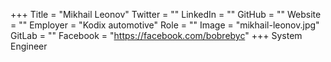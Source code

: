 +++
Title = "Mikhail Leonov"
Twitter = ""
LinkedIn = ""
GitHub = ""
Website = ""
Employer = "Kodix automotive"
Role = ""
Image = "mikhail-leonov.jpg"
GitLab = ""
Facebook = "https://facebook.com/bobrebyc"
+++
System Engineer